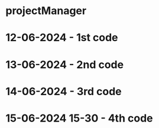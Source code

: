 # projectManager
# 12-06-2024 - 1st code
# 13-06-2024 - 2nd code
# 14-06-2024 - 3rd code
# 15-06-2024 15-30 - 4th code
